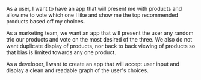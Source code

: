 As a user, I want to have an app that will present me with products and allow me to vote which one I like and show me the top recommended products based off my choices.

As a marketing team, we want an app that will present the user any random trio our products and vote on the most desired of the three. We also do not want duplicate display of products, nor back to back viewing of products so that bias is limited towards any one product.

As a developer, I want to create an app that will accept user input and display a clean and readable graph of the user's choices.